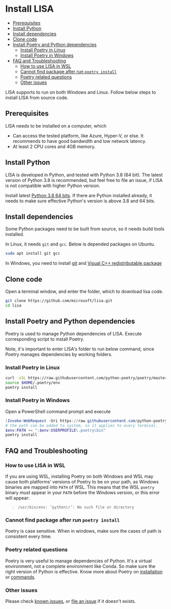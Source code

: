 # Install LISA

- [Prerequisites](#prerequisites)
- [Install Python](#install-python)
- [Install dependencies](#install-dependencies)
- [Clone code](#clone-code)
- [Install Poetry and Python dependencies](#install-poetry-and-python-dependencies)
  - [Install Poetry in Linux](#install-poetry-in-linux)
  - [Install Poetry in Windows](#install-poetry-in-windows)
- [FAQ and Troubleshooting](#faq-and-troubleshooting)
  - [How to use LISA in WSL](#how-to-use-lisa-in-wsl)
  - [Cannot find package after run `poetry install`](#cannot-find-package-after-run-poetry-install)
  - [Poetry related questions](#poetry-related-questions)
  - [Other issues](#other-issues)

LISA supports to run on both Windows and Linux. Follow below steps to install LISA from source code.

## Prerequisites

LISA needs to be installed on a computer, which

* Can access the tested platform, like Azure, Hyper-V, or else. It recommends to have good bandwidth and low network latency.
* At least 2 CPU cores and 4GB memory.

## Install Python

LISA is developed in Python, and tested with Python 3.8 (64 bit). The latest version of Python 3.8 is recommended, but feel free to file an issue, if LISA is not compatible with higher Python version.

Install latest [Python 3.8 64 bits](https://www.python.org/). If there are Python installed already, it needs to make sure effective Python's version is above 3.8 and 64 bits.

## Install dependencies

Some Python packages need to be built from source, so it needs build tools installed.

In Linux, it needs `git` and `gcc`. Below is depended packages on Ubuntu.

```bash
sudo apt install git gcc
```

In Windows, you need to install [git](https://git-scm.com/downloads) and [Visual C++ redistributable package](https://aka.ms/vs/16/release/vc_redist.x64.exe)

## Clone code

Open a terminal window, and enter the folder, which to download lisa code.

```sh
git clone https://github.com/microsoft/lisa.git
cd lisa
```

## Install Poetry and Python dependencies

Poetry is used to manage Python dependencies of LISA. Execute corresponding script to install Poetry.

Note, it's important to enter LISA's folder to run below command, since  Poetry manages dependencies by working folders.

### Install Poetry in Linux

```bash
curl -sSL https://raw.githubusercontent.com/python-poetry/poetry/master/get-poetry.py | python3 -
source $HOME/.poetry/env
poetry install
```

### Install Poetry in Windows

Open a PowerShell command prompt and execute

```powershell
(Invoke-WebRequest -Uri https://raw.githubusercontent.com/python-poetry/poetry/master/get-poetry.py -UseBasicParsing).Content | python -
# the path can be added to system, so it applies to every terminal.
$env:PATH += ";$env:USERPROFILE\.poetry\bin"
poetry install
```

## FAQ and Troubleshooting

### How to use LISA in WSL

If you are using WSL, installing Poetry on both Windows and WSL may cause both platforms' versions of Poetry to be on your path, as Windows binaries are mapped into `PATH` of WSL. This means that the WSL `poetry` binary _must_ appear in your `PATH` before the Windows version, or this error will appear:

> `/usr/bin/env: ‘python\r’: No such file or directory`

### Cannot find package after run `poetry install`

Poetry is case sensitive. When in windows, make sure the cases of path is consistent every time.

### Poetry related questions

Poetry is very useful to manage dependencies of Python. It's a virtual environment, not a complete environment like Conda. So make sure the right version of Python is effective. Know more about Poetry on [installation](https://python-poetry.org/docs/#installation) or [commands](https://python-poetry.org/docs/cli/).

### Other issues

Please check [known issues](https://github.com/microsoft/lisa/issues), or [file an issue](https://github.com/microsoft/lisa/issues/new) if it doesn't exists.

